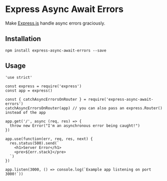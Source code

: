 # Express Async Await Errors

Make [Express.js](https://expressjs.com/) handle async errors graciously.

## Installation

`npm install express-async-await-errors --save`

## Usage

```
'use strict'

const express = require('express')
const app = express()

const { catchAsyncErrorsOnRouter } = require('express-async-await-errors')
catchAsyncErrorsOnRouter(app) // you can also pass an express.Router() instead of the app

app.get('/', async (req, res) => {
  throw new Error("I'm an asynchronous error being caught!")
})

app.use(function(err, req, res, next) {
  res.status(500).send(`
    <h1>Server Error</h1>
    <pre>${err.stack}</pre>
  `)
})

app.listen(3000, () => console.log(`Example app listening on port 3000!`))
```
